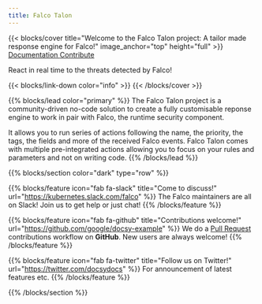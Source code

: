 ```yaml
---
title: Falco Talon
---
```


{{< blocks/cover title="Welcome to the Falco Talon project: A tailor made response engine for Falco!" image_anchor="top" height="full" >}}
<a class="btn btn-lg btn-primary me-3 mb-4" href="/docs/">
  Documentation <i class="fas fa-arrow-alt-circle-right ms-2"></i>
</a>
<a class="btn btn-lg btn-secondary me-3 mb-4" href="https://github.com/issif/falco-talon">
  Contribute <i class="fab fa-github ms-2 "></i>
</a>

<p class="lead mt-5">React in real time to the threats detected by Falco!</p>

{{< blocks/link-down color="info" >}}
{{< /blocks/cover >}}


{{% blocks/lead color="primary" %}}
The Falco Talon project is a community-driven no-code solution to create a fully customisable reponse engine to work in pair with Falco, the runtime security component. 

It allows you to run series of actions following the name, the priority, the tags, the fields and more of the received Falco events. Falco Talon comes with multiple pre-integrated actions allowing you to focus on your rules and parameters and not on writing code.
{{% /blocks/lead %}}


{{% blocks/section color="dark" type="row" %}}

{{% blocks/feature icon="fab fa-slack" title="Come to discuss!" url="https://kubernetes.slack.com/falco" %}}
The Falco maintainers are all on Slack! Join us to get help or just chat!
{{% /blocks/feature %}}

{{% blocks/feature icon="fab fa-github" title="Contributions welcome!" url="https://github.com/google/docsy-example" %}}
We do a [Pull Request](https://github.com/google/docsy-example/pulls) contributions workflow on **GitHub**. New users are always welcome!
{{% /blocks/feature %}}

{{% blocks/feature icon="fab fa-twitter" title="Follow us on Twitter!" url="https://twitter.com/docsydocs" %}}
For announcement of latest features etc.
{{% /blocks/feature %}}

{{% /blocks/section %}}


